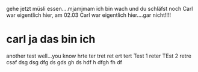 gehe jetzt müsli essen....mjamjmam
ich bin wach und du schläfst noch
Carl war eigentlich hier, am 02.03
Carl war eigentlich hier....gar nicht!!!!
# carl ja das bin ich
another test
well...you know
hrte
ter
tret
ret
ert
tert
Test 1
reter
TEst 2
retre
csaf
dsg
dsg
dfg
ds
gds
gh
ds
hdf
h
dfgh
fh
df
